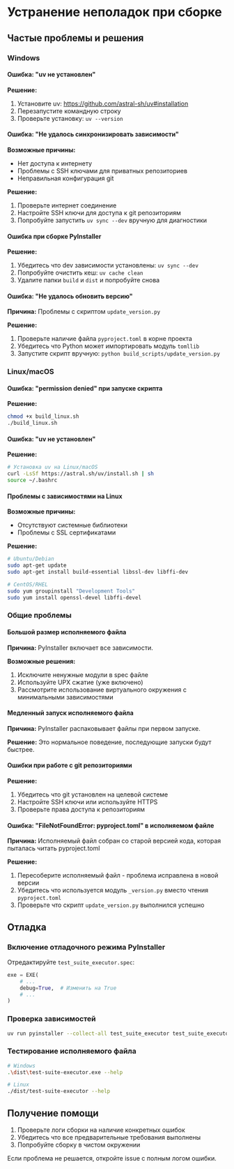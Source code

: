 # Устранение неполадок при сборке

## Частые проблемы и решения

### Windows

#### Ошибка: "uv не установлен"
**Решение:**
1. Установите uv: https://github.com/astral-sh/uv#installation
2. Перезапустите командную строку
3. Проверьте установку: `uv --version`

#### Ошибка: "Не удалось синхронизировать зависимости"
**Возможные причины:**
- Нет доступа к интернету
- Проблемы с SSH ключами для приватных репозиториев
- Неправильная конфигурация git

**Решение:**
1. Проверьте интернет соединение
2. Настройте SSH ключи для доступа к git репозиториям
3. Попробуйте запустить `uv sync --dev` вручную для диагностики

#### Ошибка при сборке PyInstaller
**Решение:**
1. Убедитесь что dev зависимости установлены: `uv sync --dev`
2. Попробуйте очистить кеш: `uv cache clean`
3. Удалите папки `build` и `dist` и попробуйте снова

#### Ошибка: "Не удалось обновить версию"
**Причина:** Проблемы с скриптом `update_version.py`

**Решение:**
1. Проверьте наличие файла `pyproject.toml` в корне проекта
2. Убедитесь что Python может импортировать модуль `tomllib`
3. Запустите скрипт вручную: `python build_scripts/update_version.py`

### Linux/macOS

#### Ошибка: "permission denied" при запуске скрипта
**Решение:**
```bash
chmod +x build_linux.sh
./build_linux.sh
```

#### Ошибка: "uv не установлен"
**Решение:**
```bash
# Установка uv на Linux/macOS
curl -LsSf https://astral.sh/uv/install.sh | sh
source ~/.bashrc
```

#### Проблемы с зависимостями на Linux
**Возможные причины:**
- Отсутствуют системные библиотеки
- Проблемы с SSL сертификатами

**Решение:**
```bash
# Ubuntu/Debian
sudo apt-get update
sudo apt-get install build-essential libssl-dev libffi-dev

# CentOS/RHEL
sudo yum groupinstall "Development Tools"
sudo yum install openssl-devel libffi-devel
```

### Общие проблемы

#### Большой размер исполняемого файла
**Причина:** PyInstaller включает все зависимости.

**Возможные решения:**
1. Исключите ненужные модули в spec файле
2. Используйте UPX сжатие (уже включено)
3. Рассмотрите использование виртуального окружения с минимальными зависимостями

#### Медленный запуск исполняемого файла
**Причина:** PyInstaller распаковывает файлы при первом запуске.

**Решение:** Это нормальное поведение, последующие запуски будут быстрее.

#### Ошибки при работе с git репозиториями
**Решение:**
1. Убедитесь что git установлен на целевой системе
2. Настройте SSH ключи или используйте HTTPS
3. Проверьте права доступа к репозиториям

#### Ошибка: "FileNotFoundError: pyproject.toml" в исполняемом файле
**Причина:** Исполняемый файл собран со старой версией кода, которая пыталась читать pyproject.toml

**Решение:**
1. Пересоберите исполняемый файл - проблема исправлена в новой версии
2. Убедитесь что используется модуль `_version.py` вместо чтения `pyproject.toml`
3. Проверьте что скрипт `update_version.py` выполнился успешно

## Отладка

### Включение отладочного режима PyInstaller

Отредактируйте `test_suite_executor.spec`:
```python
exe = EXE(
    # ...
    debug=True,  # Изменить на True
    # ...
)
```

### Проверка зависимостей

```bash
uv run pyinstaller --collect-all test_suite_executor test_suite_executor.spec
```

### Тестирование исполняемого файла

```bash
# Windows
.\dist\test-suite-executor.exe --help

# Linux  
./dist/test-suite-executor --help
```

## Получение помощи

1. Проверьте логи сборки на наличие конкретных ошибок
2. Убедитесь что все предварительные требования выполнены
3. Попробуйте сборку в чистом окружении

Если проблема не решается, откройте issue с полным логом ошибки.